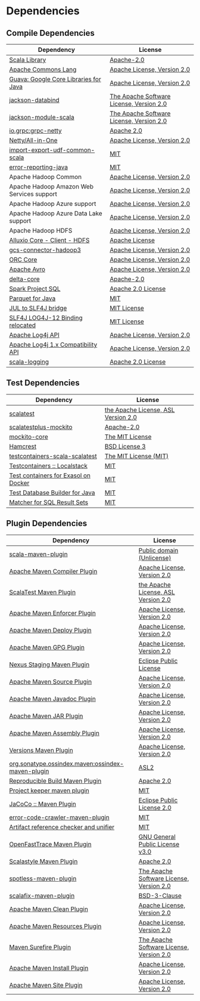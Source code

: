 <!-- @formatter:off -->
# Dependencies

## Compile Dependencies

| Dependency                                 | License                                       |
| ------------------------------------------ | --------------------------------------------- |
| [Scala Library][0]                         | [Apache-2.0][1]                               |
| [Apache Commons Lang][2]                   | [Apache License, Version 2.0][3]              |
| [Guava: Google Core Libraries for Java][4] | [Apache License, Version 2.0][5]              |
| [jackson-databind][6]                      | [The Apache Software License, Version 2.0][5] |
| [jackson-module-scala][8]                  | [The Apache Software License, Version 2.0][3] |
| [io.grpc:grpc-netty][10]                   | [Apache 2.0][11]                              |
| [Netty/All-in-One][12]                     | [Apache License, Version 2.0][1]              |
| [import-export-udf-common-scala][14]       | [MIT][15]                                     |
| [error-reporting-java][16]                 | [MIT][15]                                     |
| Apache Hadoop Common                       | [Apache License, Version 2.0][3]              |
| Apache Hadoop Amazon Web Services support  | [Apache License, Version 2.0][3]              |
| Apache Hadoop Azure support                | [Apache License, Version 2.0][3]              |
| Apache Hadoop Azure Data Lake support      | [Apache License, Version 2.0][3]              |
| Apache Hadoop HDFS                         | [Apache License, Version 2.0][3]              |
| [Alluxio Core - Client - HDFS][23]         | [Apache License][24]                          |
| [gcs-connector-hadoop3][25]                | [Apache License, Version 2.0][5]              |
| [ORC Core][27]                             | [Apache License, Version 2.0][3]              |
| [Apache Avro][29]                          | [Apache License, Version 2.0][3]              |
| [delta-core][31]                           | [Apache-2.0][32]                              |
| [Spark Project SQL][33]                    | [Apache 2.0 License][34]                      |
| [Parquet for Java][35]                     | [MIT][15]                                     |
| [JUL to SLF4J bridge][37]                  | [MIT License][38]                             |
| [SLF4J LOG4J-12 Binding relocated][37]     | [MIT License][38]                             |
| [Apache Log4j API][41]                     | [Apache License, Version 2.0][3]              |
| [Apache Log4j 1.x Compatibility API][43]   | [Apache License, Version 2.0][3]              |
| [scala-logging][45]                        | [Apache 2.0 License][34]                      |

## Test Dependencies

| Dependency                                 | License                                   |
| ------------------------------------------ | ----------------------------------------- |
| [scalatest][47]                            | [the Apache License, ASL Version 2.0][32] |
| [scalatestplus-mockito][49]                | [Apache-2.0][32]                          |
| [mockito-core][51]                         | [The MIT License][52]                     |
| [Hamcrest][53]                             | [BSD License 3][54]                       |
| [testcontainers-scala-scalatest][55]       | [The MIT License (MIT)][15]               |
| [Testcontainers :: Localstack][57]         | [MIT][58]                                 |
| [Test containers for Exasol on Docker][59] | [MIT][15]                                 |
| [Test Database Builder for Java][61]       | [MIT][15]                                 |
| [Matcher for SQL Result Sets][63]          | [MIT][15]                                 |

## Plugin Dependencies

| Dependency                                              | License                                       |
| ------------------------------------------------------- | --------------------------------------------- |
| [scala-maven-plugin][65]                                | [Public domain (Unlicense)][66]               |
| [Apache Maven Compiler Plugin][67]                      | [Apache License, Version 2.0][3]              |
| [ScalaTest Maven Plugin][69]                            | [the Apache License, ASL Version 2.0][32]     |
| [Apache Maven Enforcer Plugin][71]                      | [Apache License, Version 2.0][3]              |
| [Apache Maven Deploy Plugin][73]                        | [Apache License, Version 2.0][3]              |
| [Apache Maven GPG Plugin][75]                           | [Apache License, Version 2.0][3]              |
| [Nexus Staging Maven Plugin][77]                        | [Eclipse Public License][78]                  |
| [Apache Maven Source Plugin][79]                        | [Apache License, Version 2.0][3]              |
| [Apache Maven Javadoc Plugin][81]                       | [Apache License, Version 2.0][3]              |
| [Apache Maven JAR Plugin][83]                           | [Apache License, Version 2.0][3]              |
| [Apache Maven Assembly Plugin][85]                      | [Apache License, Version 2.0][3]              |
| [Versions Maven Plugin][87]                             | [Apache License, Version 2.0][3]              |
| [org.sonatype.ossindex.maven:ossindex-maven-plugin][89] | [ASL2][5]                                     |
| [Reproducible Build Maven Plugin][91]                   | [Apache 2.0][5]                               |
| [Project keeper maven plugin][93]                       | [MIT][15]                                     |
| [JaCoCo :: Maven Plugin][95]                            | [Eclipse Public License 2.0][96]              |
| [error-code-crawler-maven-plugin][97]                   | [MIT][15]                                     |
| [Artifact reference checker and unifier][99]            | [MIT][15]                                     |
| [OpenFastTrace Maven Plugin][101]                       | [GNU General Public License v3.0][102]        |
| [Scalastyle Maven Plugin][103]                          | [Apache 2.0][34]                              |
| [spotless-maven-plugin][105]                            | [The Apache Software License, Version 2.0][3] |
| [scalafix-maven-plugin][107]                            | [BSD-3-Clause][108]                           |
| [Apache Maven Clean Plugin][109]                        | [Apache License, Version 2.0][3]              |
| [Apache Maven Resources Plugin][111]                    | [Apache License, Version 2.0][3]              |
| [Maven Surefire Plugin][113]                            | [The Apache Software License, Version 2.0][5] |
| [Apache Maven Install Plugin][115]                      | [Apache License, Version 2.0][5]              |
| [Apache Maven Site Plugin][117]                         | [Apache License, Version 2.0][3]              |

[93]: https://github.com/exasol/project-keeper-maven-plugin
[49]: https://github.com/scalatest/scalatestplus-mockito
[16]: https://github.com/exasol/error-reporting-java
[8]: http://wiki.fasterxml.com/JacksonModuleScala
[35]: https://github.com/exasol/parquet-io-java
[5]: http://www.apache.org/licenses/LICENSE-2.0.txt
[103]: http://www.scalastyle.org
[105]: https://github.com/diffplug/spotless
[12]: https://netty.io/netty-all/
[14]: https://github.com/exasol/import-export-udf-common-scala
[15]: https://opensource.org/licenses/MIT
[51]: https://github.com/mockito/mockito
[25]: https://github.com/GoogleCloudPlatform/BigData-interop/gcs-connector/
[11]: https://opensource.org/licenses/Apache-2.0
[31]: https://delta.io/
[87]: http://www.mojohaus.org/versions-maven-plugin/
[54]: http://opensource.org/licenses/BSD-3-Clause
[67]: https://maven.apache.org/plugins/maven-compiler-plugin/
[111]: https://maven.apache.org/plugins/maven-resources-plugin/
[101]: https://github.com/itsallcode/openfasttrace-maven-plugin
[109]: https://maven.apache.org/plugins/maven-clean-plugin/
[96]: https://www.eclipse.org/legal/epl-2.0/
[6]: http://github.com/FasterXML/jackson
[73]: https://maven.apache.org/plugins/maven-deploy-plugin/
[66]: http://unlicense.org/
[1]: https://www.apache.org/licenses/LICENSE-2.0
[95]: https://www.jacoco.org/jacoco/trunk/doc/maven.html
[52]: https://github.com/mockito/mockito/blob/main/LICENSE
[63]: https://github.com/exasol/hamcrest-resultset-matcher
[91]: http://zlika.github.io/reproducible-build-maven-plugin
[38]: http://www.opensource.org/licenses/mit-license.php
[113]: http://maven.apache.org/surefire/maven-surefire-plugin
[108]: https://opensource.org/licenses/BSD-3-Clause
[23]: https://www.alluxio.io/alluxio-core/alluxio-core-client/alluxio-core-client-hdfs/
[24]: https://github.com/alluxio/alluxio/blob/master/LICENSE
[29]: https://avro.apache.org
[45]: https://github.com/lightbend/scala-logging
[79]: https://maven.apache.org/plugins/maven-source-plugin/
[10]: https://github.com/grpc/grpc-java
[27]: https://orc.apache.org/orc-core
[53]: http://hamcrest.org/JavaHamcrest/
[37]: http://www.slf4j.org
[99]: https://github.com/exasol/artifact-reference-checker-maven-plugin
[107]: https://github.com/evis/scalafix-maven-plugin
[83]: https://maven.apache.org/plugins/maven-jar-plugin/
[32]: http://www.apache.org/licenses/LICENSE-2.0
[55]: https://github.com/testcontainers/testcontainers-scala
[4]: https://github.com/google/guava
[77]: http://www.sonatype.com/public-parent/nexus-maven-plugins/nexus-staging/nexus-staging-maven-plugin/
[34]: http://www.apache.org/licenses/LICENSE-2.0.html
[47]: http://www.scalatest.org
[41]: https://logging.apache.org/log4j/2.x/log4j-api/
[43]: https://logging.apache.org/log4j/2.x/log4j-1.2-api/
[61]: https://github.com/exasol/test-db-builder-java
[2]: https://commons.apache.org/proper/commons-lang/
[58]: http://opensource.org/licenses/MIT
[0]: https://www.scala-lang.org/
[78]: http://www.eclipse.org/legal/epl-v10.html
[59]: https://github.com/exasol/exasol-testcontainers
[117]: https://maven.apache.org/plugins/maven-site-plugin/
[102]: https://www.gnu.org/licenses/gpl-3.0.html
[3]: https://www.apache.org/licenses/LICENSE-2.0.txt
[69]: http://nexus.sonatype.org/oss-repository-hosting.html/scalatest-maven-plugin
[71]: https://maven.apache.org/enforcer/maven-enforcer-plugin/
[115]: http://maven.apache.org/plugins/maven-install-plugin/
[89]: https://sonatype.github.io/ossindex-maven/maven-plugin/
[75]: https://maven.apache.org/plugins/maven-gpg-plugin/
[57]: https://testcontainers.org
[65]: http://github.com/davidB/scala-maven-plugin
[33]: http://spark.apache.org/
[81]: https://maven.apache.org/plugins/maven-javadoc-plugin/
[97]: https://github.com/exasol/error-code-crawler-maven-plugin
[85]: https://maven.apache.org/plugins/maven-assembly-plugin/

